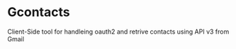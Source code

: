 Gcontacts
=========

Client-Side tool for handleing oauth2 and retrive contacts using API v3 from Gmail
